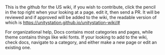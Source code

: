 This is the github for the US wiki, if you wish to contribute, click the pencil in the top right when your looking at a page. edit it, then send a PR. It will be reviewed and if approved will be added to the wiki, the readable version of which is https://unitystation.github.io/unitystation-wiki/#

For organizational help, Docs contains most categories and pages, while theme contains things like wiki fonts. If your looking to add to the wiki, check docs, navigate to a category, and either make a new page or edit an existing one.
